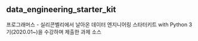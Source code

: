 ## data_engineering_starter_kit

프로그래머스 - 실리콘벨리에서 날아온 데이터 엔지니어링 스타터키트 with Python 3기(2020.01~)을 수강하며 제출한 과제 소스
